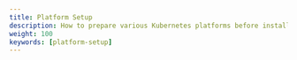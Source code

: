 ```yaml
---
title: Platform Setup
description: How to prepare various Kubernetes platforms before installing Istio.
weight: 100
keywords: [platform-setup]
---
```

